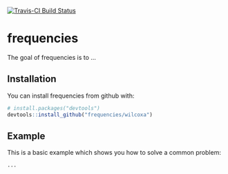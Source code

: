[![Travis-CI Build Status](https://travis-ci.org/wilcoxa/frequencies.svg?branch=master)](https://travis-ci.org/wilcoxa/frequencies)

# frequencies

The goal of frequencies is to ...

## Installation

You can install frequencies from github with:

```R
# install.packages("devtools")
devtools::install_github("frequencies/wilcoxa")
```

## Example

This is a basic example which shows you how to solve a common problem:

```R
...
```
